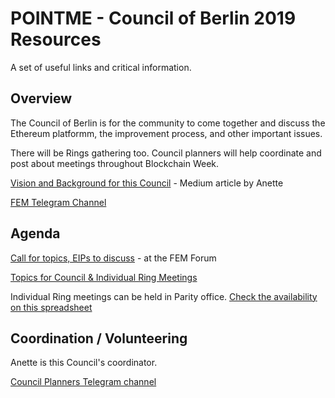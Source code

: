 # POINTME - Council of Berlin 2019 Resources

A set of useful links and critical information.

## Overview

The Council of Berlin is for the community to come together and discuss the Ethereum platformm, the improvement process, and other important issues.

There will be Rings gathering too. Council planners will help coordinate and post about meetings throughout Blockchain Week.

[Vision and Background for this Council](https://medium.com/@AnettRolikova/lets-create-magic-and-talk-about-what-s-important-in-the-ethereum-ecosystem-45c94878fe3c) - Medium article by Anette

[FEM Telegram Channel](https://t.me/ETHMagicians)


## Agenda

[Call for topics, EIPs to discuss](https://ethereum-magicians.org/t/magicians-berlin-council-2019-call-for-topics-and-eips-to-discuss/3425/3) - at the FEM Forum

[Topics for Council & Individual Ring Meetings](https://docs.google.com/spreadsheets/d/16pYOZSjzDhOO5BTb7a3u_pBmU0529OsZPlgRw2DLkI0/edit#gid=0)

Individual Ring meetings can be held in Parity office. [Check the availability on this spreadsheet](https://docs.google.com/spreadsheets/d/1euyr7tOHtNLqK7fSoCkV3Oa4aS3iSww_DVdUUL54pRk/edit?usp=sharing)


## Coordination / Volunteering

Anette is this Council's coordinator.

[Council Planners Telegram channel](https://t.me/ETHMagicians)


